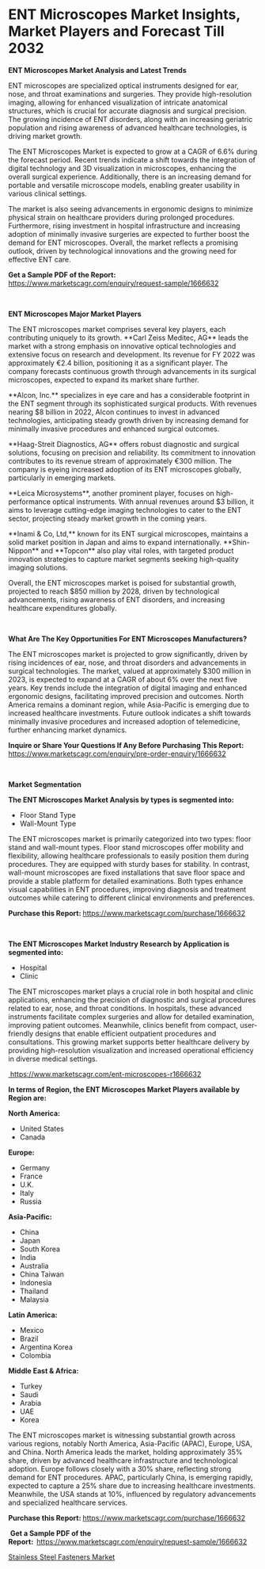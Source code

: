 <p><h1>ENT Microscopes Market Insights, Market Players and Forecast Till 2032</h1></p><p><strong>ENT Microscopes Market Analysis and Latest Trends</strong></p>
<p><p>ENT microscopes are specialized optical instruments designed for ear, nose, and throat examinations and surgeries. They provide high-resolution imaging, allowing for enhanced visualization of intricate anatomical structures, which is crucial for accurate diagnosis and surgical precision. The growing incidence of ENT disorders, along with an increasing geriatric population and rising awareness of advanced healthcare technologies, is driving market growth.</p><p>The ENT Microscopes Market is expected to grow at a CAGR of 6.6% during the forecast period. Recent trends indicate a shift towards the integration of digital technology and 3D visualization in microscopes, enhancing the overall surgical experience. Additionally, there is an increasing demand for portable and versatile microscope models, enabling greater usability in various clinical settings. </p><p>The market is also seeing advancements in ergonomic designs to minimize physical strain on healthcare providers during prolonged procedures. Furthermore, rising investment in hospital infrastructure and increasing adoption of minimally invasive surgeries are expected to further boost the demand for ENT microscopes. Overall, the market reflects a promising outlook, driven by technological innovations and the growing need for effective ENT care.</p></p>
<p><strong>Get a Sample PDF of the Report:&nbsp;</strong> <a href="https://www.marketscagr.com/enquiry/request-sample/1666632?utm_campaign=2461&utm_medium=2&utm_source=Github&utm_content=ia&utm_term=06032025&utm_id=ent-microscopes">https://www.marketscagr.com/enquiry/request-sample/1666632</a></p>
<p>&nbsp;</p>
<p><strong>ENT Microscopes Major Market Players</strong></p>
<p><p>The ENT microscopes market comprises several key players, each contributing uniquely to its growth. **Carl Zeiss Meditec, AG** leads the market with a strong emphasis on innovative optical technologies and extensive focus on research and development. Its revenue for FY 2022 was approximately €2.4 billion, positioning it as a significant player. The company forecasts continuous growth through advancements in its surgical microscopes, expected to expand its market share further.</p><p>**Alcon, Inc.** specializes in eye care and has a considerable footprint in the ENT segment through its sophisticated surgical products. With revenues nearing $8 billion in 2022, Alcon continues to invest in advanced technologies, anticipating steady growth driven by increasing demand for minimally invasive procedures and enhanced surgical outcomes.</p><p>**Haag-Streit Diagnostics, AG** offers robust diagnostic and surgical solutions, focusing on precision and reliability. Its commitment to innovation contributes to its revenue stream of approximately €300 million. The company is eyeing increased adoption of its ENT microscopes globally, particularly in emerging markets.</p><p>**Leica Microsystems**, another prominent player, focuses on high-performance optical instruments. With annual revenues around $3 billion, it aims to leverage cutting-edge imaging technologies to cater to the ENT sector, projecting steady market growth in the coming years.</p><p>**Inami & Co, Ltd,** known for its ENT surgical microscopes, maintains a solid market position in Japan and aims to expand internationally. **Shin-Nippon** and **Topcon** also play vital roles, with targeted product innovation strategies to capture market segments seeking high-quality imaging solutions.</p><p>Overall, the ENT microscopes market is poised for substantial growth, projected to reach $850 million by 2028, driven by technological advancements, rising awareness of ENT disorders, and increasing healthcare expenditures globally.</p></p>
<p>&nbsp;</p>
<p><strong>What Are The Key Opportunities For ENT Microscopes Manufacturers?</strong></p>
<p><p>The ENT microscopes market is projected to grow significantly, driven by rising incidences of ear, nose, and throat disorders and advancements in surgical technologies. The market, valued at approximately $300 million in 2023, is expected to expand at a CAGR of about 6% over the next five years. Key trends include the integration of digital imaging and enhanced ergonomic designs, facilitating improved precision and outcomes. North America remains a dominant region, while Asia-Pacific is emerging due to increased healthcare investments. Future outlook indicates a shift towards minimally invasive procedures and increased adoption of telemedicine, further enhancing market dynamics.</p></p>
<p><strong>Inquire or Share Your Questions If Any Before Purchasing This Report:</strong> <a href="https://www.marketscagr.com/enquiry/pre-order-enquiry/1666632?utm_campaign=2461&utm_medium=2&utm_source=Github&utm_content=ia&utm_term=06032025&utm_id=ent-microscopes">https://www.marketscagr.com/enquiry/pre-order-enquiry/1666632</a></p>
<p>&nbsp;</p>
<p><strong>Market Segmentation</strong></p>
<p><strong>The ENT Microscopes Market Analysis by types is segmented into:</strong></p>
<p><ul><li>Floor Stand Type</li><li>Wall-Mount Type</li></ul></p>
<p><p>The ENT microscopes market is primarily categorized into two types: floor stand and wall-mount types. Floor stand microscopes offer mobility and flexibility, allowing healthcare professionals to easily position them during procedures. They are equipped with sturdy bases for stability. In contrast, wall-mount microscopes are fixed installations that save floor space and provide a stable platform for detailed examinations. Both types enhance visual capabilities in ENT procedures, improving diagnosis and treatment outcomes while catering to different clinical environments and preferences.</p></p>
<p><strong>Purchase this Report:&nbsp;</strong><a href="https://www.marketscagr.com/purchase/1666632?utm_campaign=2461&utm_medium=2&utm_source=Github&utm_content=ia&utm_term=06032025&utm_id=ent-microscopes">https://www.marketscagr.com/purchase/1666632</a></p>
<p>&nbsp;</p>
<p><strong>The ENT Microscopes Market Industry Research by Application is segmented into:</strong></p>
<p><ul><li>Hospital</li><li>Clinic</li></ul></p>
<p><p>The ENT microscopes market plays a crucial role in both hospital and clinic applications, enhancing the precision of diagnostic and surgical procedures related to ear, nose, and throat conditions. In hospitals, these advanced instruments facilitate complex surgeries and allow for detailed examination, improving patient outcomes. Meanwhile, clinics benefit from compact, user-friendly designs that enable efficient outpatient procedures and consultations. This growing market supports better healthcare delivery by providing high-resolution visualization and increased operational efficiency in diverse medical settings.</p></p>
<p><a href="https://www.marketscagr.com/ent-microscopes-r1666632?utm_campaign=2461&utm_medium=2&utm_source=Github&utm_content=ia&utm_term=06032025&utm_id=ent-microscopes">&nbsp;https://www.marketscagr.com/ent-microscopes-r1666632</a></p>
<p><strong>In terms of Region, the ENT Microscopes Market Players available by Region are:</strong></p>
<p>
    <p> <strong> North America: </strong>
        <ul>
            <li>United States</li>
            <li>Canada</li>
        </ul>
        </p> 
    <p> <strong> Europe: </strong>
        <ul>
            <li>Germany</li>
            <li>France</li>
            <li>U.K.</li>
            <li>Italy</li>
            <li>Russia</li>
        </ul>
        </p> 
    <p> <strong> Asia-Pacific: </strong>
        <ul>
            <li>China</li>
            <li>Japan</li>
            <li>South Korea</li>
            <li>India</li>
            <li>Australia</li>
            <li>China Taiwan</li>
            <li>Indonesia</li>
            <li>Thailand</li>
            <li>Malaysia</li>
        </ul>
        </p> 
    <p> <strong> Latin America: </strong>
        <ul>
            <li>Mexico</li>
            <li>Brazil</li>
            <li>Argentina Korea</li>
            <li>Colombia</li>
        </ul>
        </p> 
    <p> <strong> Middle East & Africa: </strong>
        <ul>
            <li>Turkey</li>
            <li>Saudi</li>
            <li>Arabia</li>
            <li>UAE</li>
            <li>Korea</li>
        </ul>
    </p>
    </p>
<p><p>The ENT microscopes market is witnessing substantial growth across various regions, notably North America, Asia-Pacific (APAC), Europe, USA, and China. North America leads the market, holding approximately 35% share, driven by advanced healthcare infrastructure and technological adoption. Europe follows closely with a 30% share, reflecting strong demand for ENT procedures. APAC, particularly China, is emerging rapidly, expected to capture a 25% share due to increasing healthcare investments. Meanwhile, the USA stands at 10%, influenced by regulatory advancements and specialized healthcare services.</p></p>
<p><strong>Purchase this Report: </strong><a href="https://www.marketscagr.com/purchase/1666632?utm_campaign=2461&utm_medium=2&utm_source=Github&utm_content=ia&utm_term=06032025&utm_id=ent-microscopes">https://www.marketscagr.com/purchase/1666632</a></p>
<p>&nbsp;<strong>Get a Sample PDF of the Report:&nbsp;&nbsp;</strong><a href="https://www.marketscagr.com/enquiry/request-sample/1666632?utm_campaign=2461&utm_medium=2&utm_source=Github&utm_content=ia&utm_term=06032025&utm_id=ent-microscopes">https://www.marketscagr.com/enquiry/request-sample/1666632</a></p>
<p><strong></strong></p>
<p><p><a href="https://github.com/kbollin866/Market-Research-Report-List-1/blob/main/stainless-steel-fasteners-market.md?utm_campaign=2461&utm_medium=2&utm_source=Github&utm_content=ia&utm_term=06032025&utm_id=ent-microscopes">Stainless Steel Fasteners Market</a></p></p>